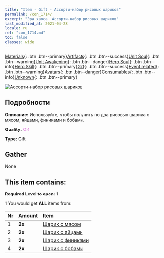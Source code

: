 ```yaml
---
title: "Item - Gift - Ассорти-набор рисовых шариков"
permalink: /con_1714/
excerpt: "Эра хаоса  Ассорти-набор рисовых шариков"
last_modified_at: 2021-04-28
locale: ru
ref: "con_1714.md"
toc: false
classes: wide
---
```

 [Materials](/ItemsRU/){: .btn .btn--primary}[Artifacts](/ItemsRU/Artifacts/){: .btn .btn--success}[Unit Soul](/ItemsRU/UnitSoul/){: .btn .btn--warning}[Unit Awakening](/ItemsRU/UnitAwakening/){: .btn .btn--danger}[Hero Soul](/ItemsRU/HeroSoul/){: .btn .btn--info}[Hero Skill](/ItemsRU/HeroSkill/){: .btn .btn--primary}[Gift](/ItemsRU/Gift/){: .btn .btn--success}[Event related](/ItemsRU/Events/){: .btn .btn--warning}[Avatars](/ItemsRU/Avatars/){: .btn .btn--danger}[Consumables](/ItemsRU/Consumables/){: .btn .btn--info}[Unknown](/ItemsRU/Unknown/){: .btn .btn--primary}

 ![Ассорти-набор рисовых шариков](/images/t/i_907330.png)

## Подробности
 **Описание:** Используйте, чтобы получить по два рисовых шарика с мясом, яйцами, финиками и бобами.

 **Quality:** <span style="color: #DA70D6">OK</span>

 **Type:** Gift

## Gather

  None

## This item contains:

 **Required Level to open:** 1

 1 You would get **ALL** items  from:

  | Nr | Amount |     Item    |
  |:---|:-------|:------------|
  | 1 |  **2x** | [Шарик с мясом](/ItemsRU/con_542/) |  | 
  | 2 |  **2x** | [Шарик с яйцами](/ItemsRU/con_543/) |  | 
  | 3 |  **2x** | [Шарик с финиками](/ItemsRU/con_544/) |  | 
  | 4 |  **2x** | [Шарик с бобами](/ItemsRU/con_545/) |  | 
